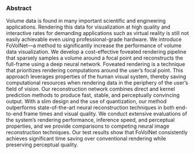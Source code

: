 <!-- 
<figure>
<img src="/images/pubs/vis2022-fovolnet-teaser.png" alt="image">
<figcaption align = "center">Figure 1: We propose a novel rendering pipeline for fast volume rendering using optimized foveated sparse rendering and deep neural reconstruction networks. FoVolNet can faithfully reconstruct visual information from sparse inputs. With FoVolNet, developers are able to significantly improve rendering time without sacrificing visual quality.</figcaption>
</figure> -->


### Abstract

Volume data is found in many important scientific and engineering applications. Rendering this data for visualization at high quality and interactive rates for demanding applications such as virtual reality is still not easily achievable even using professional-grade hardware. We introduce FoVolNet—a method to significantly increase the performance of volume data visualization. We develop a cost-effective foveated rendering pipeline that sparsely samples a volume around a focal point and reconstructs the full-frame using a deep neural network. Foveated rendering is a technique that prioritizes rendering computations around the user’s focal point. This approach leverages properties of the human visual system, thereby saving computational resources when rendering data in the periphery of the user’s field of vision. Our reconstruction network combines direct and kernel prediction methods to produce fast, stable, and perceptually convincing output. With a slim design and the use of quantization, our method outperforms state-of-the-art neural reconstruction techniques in both end-to-end frame times and visual quality. We conduct extensive evaluations of the system’s rendering performance, inference speed, and perceptual properties, and we provide comparisons to competing neural image reconstruction techniques. Our test results show that FoVolNet consistently achieves significant time saving over conventional rendering while preserving perceptual quality.

